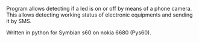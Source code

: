Program allows detecting if a led is on or off by means of a phone camera. This allows detecting working status of electronic equipments and sending it by SMS.

Written in python for Symbian s60 on nokia 6680 (Pys60).